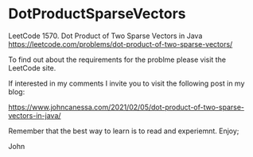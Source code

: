 # DotProductSparseVectors
LeetCode 1570. Dot Product of Two Sparse Vectors in Java
https://leetcode.com/problems/dot-product-of-two-sparse-vectors/

To find out about the requirements for the problme please visit
the LeetCode site.

If interested in my comments I invite you to visit the following
post in my blog:

https://www.johncanessa.com/2021/02/05/dot-product-of-two-sparse-vectors-in-java/

Remember that the best way to learn is to read and experiemnt.
Enjoy;

John
